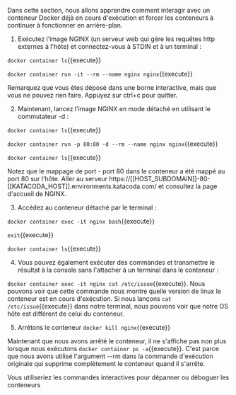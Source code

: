 Dans cette section, nous allons apprendre comment interagir avec un conteneur Docker déjà en cours d'exécution et forcer les conteneurs à continuer à fonctionner en arrière-plan.

1) Exécutez l'image NGINX (un serveur web qui gère les requêtes http externes à l'hôte) et connectez-vous à STDIN et à un terminal :

`docker container ls`{{execute}}

`docker container run -it --rm --name nginx nginx`{{execute}}

Remarquez que vous êtes déposé dans une borne interactive, mais que vous ne pouvez rien faire. Appuyez sur ctrl+c pour quitter.

2) Maintenant, lancez l'image NGINX en mode détaché en utilisant le commutateur -d :

`docker container ls`{{execute}}

`docker container run -p 80:80 -d --rm --name nginx nginx`{{execute}}

`docker container ls`{{execute}}

Notez que le mappage de port - port 80 dans le conteneur a été mappé au port 80 sur l'hôte.
Aller au serveur https://[[HOST_SUBDOMAIN]]-80-[[KATACODA_HOST]].environments.katacoda.com/ et consultez la page d'accueil de NGINX.

3) Accédez au conteneur détaché par le terminal :

`docker container exec -it nginx bash`{{execute}}

`exit`{{execute}}

`docker container ls`{{execute}}

4) Vous pouvez également exécuter des commandes et transmettre le résultat à la console sans l'attacher à un terminal dans le conteneur :

`docker container exec -it nginx cat /etc/issue`{{execute}}. Nous pouvons voir que cette commande nous montre quelle version de linux le conteneur est en cours d'exécution. Si nous lançons `cat /etc/issue`{{execute}} dans notre terminal, nous pouvons voir que notre OS hôte est différent de celui du conteneur.

5) Arrêtons le conteneur `docker kill nginx`{{execute}}

Maintenant que nous avons arrêté le conteneur, il ne s'affiche pas non plus lorsque nous exécutons `docker container ps -a`{{execute}}. C'est parce que nous avons utilisé l'argument --rm dans la commande d'exécution originale qui supprime complètement le conteneur quand il s'arrête.

Vous utiliseriez les commandes interactives pour dépanner ou déboguer les conteneurs
